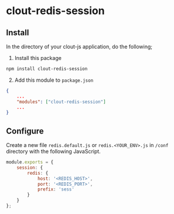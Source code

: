 clout-redis-session
==================
## Install
In the directory of your clout-js application, do the following;

1) Install this package
```bash
npm install clout-redis-session
```

2) Add this module to ```package.json```
```JSON
{
    ...
    "modules": ["clout-redis-session"]
    ...
}
```

## Configure
Create a new file ```redis.default.js``` or ```redis.<YOUR_ENV>.js``` in ```/conf``` directory with the following JavaScript.
```JavaScript
module.exports = {
    session: {
        redis: {
            host: '<REDIS_HOST>',
            port: '<REDIS_PORT>',
            prefix: 'sess'
        }
    }
};
```

